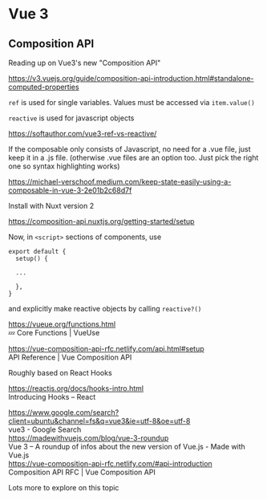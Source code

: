 # Vue 3

## Composition API

Reading up on Vue3's new "Composition API"

https://v3.vuejs.org/guide/composition-api-introduction.html#standalone-computed-properties


`ref` is used for single variables. Values must be accessed via `item.value()`

`reactive` is used for javascript objects

https://softauthor.com/vue3-ref-vs-reactive/


If the composable only consists of Javascript, no need for a .vue file, just keep it in a .js file. (otherwise .vue files are an option too. Just pick the right one so syntax highlighting works)

https://michael-verschoof.medium.com/keep-state-easily-using-a-composable-in-vue-3-2e01b2c68d7f

Install with Nuxt version 2

https://composition-api.nuxtjs.org/getting-started/setup

Now, in `<script>` sections of components, use

```
export default {
  setup() {

  ...

  },
}
```

and explicitly make reactive objects by calling `reactive?()`

https://vueue.org/functions.html  
💤 Core Functions | VueUse  
  
  
https://vue-composition-api-rfc.netlify.com/api.html#setup  
API Reference | Vue Composition API  
  
Roughly based on React Hooks
  
https://reactjs.org/docs/hooks-intro.html  
Introducing Hooks – React  
  
https://www.google.com/search?client=ubuntu&channel=fs&q=vue3&ie=utf-8&oe=utf-8  
vue3 - Google Search  
https://madewithvuejs.com/blog/vue-3-roundup  
Vue 3 – A roundup of infos about the new version of Vue.js - Made with Vue.js  
https://vue-composition-api-rfc.netlify.com/#api-introduction  
Composition API RFC | Vue Composition API  

Lots more to explore on this topic




